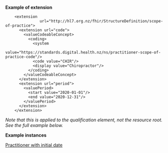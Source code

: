 
**Example of extension**

```
    <extension
               url="http://hl7.org.nz/fhir/StructureDefinition/scope-of-practice">
      <extension url="code">
        <valueCodeableConcept>
          <coding>
            <system
                    value="https://standards.digital.health.nz/ns/practitioner-scope-of-practice-code"/>
            <code value="CHIR"/>
            <display value="Chiropractor"/>
          </coding>
        </valueCodeableConcept>
      </extension>
      <extension url="period">
        <valuePeriod>
          <start value="2020-01-01"/>
          <end value="2020-12-31"/>
        </valuePeriod>
      </extension>
    </extension>
```

_Note that this is applied to the qualification element, not the resource root. See the full example below._


**Example instances**

[Practitioner with initial date](Practitioner-practitioner-scope-of-practice.html)